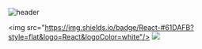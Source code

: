 ![header](https://capsule-render.vercel.app/api?type=waving&color=auto&height=300&section=header&text=Welcome%20To%20Lee9805&fontSize=80)


<img src="https://img.shields.io/badge/React-#61DAFB?style=flat&logo=React&logoColor=white"/>
<img src="https://img.shields.io/badge/github-#FFCA28?style=flat-square&logo=github&logoColor=white"/>
<!--
**lee9805/lee9805** is a ✨ _special_ ✨ repository because its `README.md` (this file) appears on your GitHub profile.

Here are some ideas to get you started:

- 🔭 I’m currently working on ...
- 🌱 I’m currently learning ...
- 👯 I’m looking to collaborate on ...
- 🤔 I’m looking for help with ...
- 💬 Ask me about ...
- 📫 How to reach me: ...
- 😄 Pronouns: ...
- ⚡ Fun fact: ...
-->
